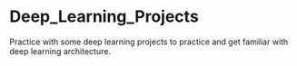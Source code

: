 # Deep_Learning_Projects

Practice with some deep learning projects to practice and get familiar with deep learning architecture.
